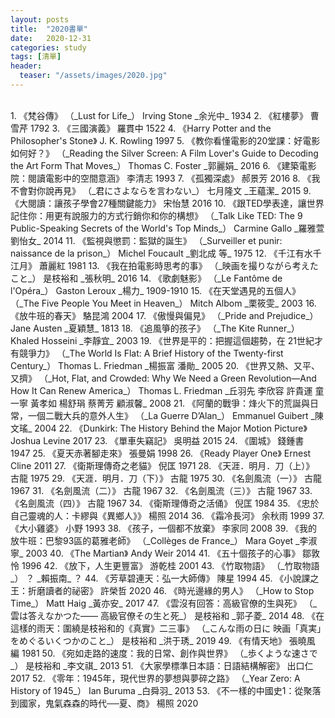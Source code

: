 ```yaml
---
layout: posts
title:  "2020書單"
date:   2020-12-31
categories: study
tags: [清單]
header: 
  teaser: "/assets/images/2020.jpg"
---
```

<br>
1. 《梵谷傳》 （_Lust for Life_） Irving Stone _余光中_ 1934
2. 《紅樓夢》 曹雪芹 1792
3. 《三國演義》 羅貫中 1522
4. 《Harry Potter and the Philosopher's Stone》 J. K. Rowling 1997
5. 《教你看懂電影的20堂課：好電影如何好？》 （_Reading the Silver Screen: A Film Lover's Guide to Decoding the Art Form That Moves_） Thomas C. Foster _郭麗娟_ 2016
6. 《建築電影院：閱讀電影中的空間意涵》 李清志 1993
7. 《孤獨深處》 郝景芳 2016
8. 《我不會對你說再見》 （_君にさよならを言わない_） 七月隆文 _王蘊潔_ 2015
9. 《大閱讀：讓孩子學會27種關鍵能力》 宋怡慧 2016
10. 《跟TED學表達，讓世界記住你：用更有說服力的方式行銷你和你的構想》 （_Talk Like TED: The 9 Public-Speaking Secrets of the World's Top Minds_） Carmine Gallo _羅雅萱 劉怡女_ 2014
11. 《監視與懲罰：監獄的誕生》 （_Surveiller et punir: naissance de la prison_） Michel Foucault _劉北成 等_ 1975
12. 《千江有水千江月》 蕭麗紅 1981
13. 《我在拍電影時思考的事》 （_映画を撮りながら考えたこと_） 是枝裕和 _張秋明_ 2016
14. 《歌劇魅影》 （_Le Fantôme de l'Opéra_） Gaston Leroux _楊力_ 1909-1910
15. 《在天堂遇見的五個人》 （_The Five People You Meet in Heaven_） Mitch Albom _栗筱雯_ 2003
16. 《放牛班的春天》 駱昆鴻 2004
17. 《傲慢與偏見》 （_Pride and Prejudice_） Jane Austen _夏穎慧_ 1813
18. 《追風箏的孩子》 （_The Kite Runner_） Khaled Hosseini _李靜宜_ 2003
19. 《世界是平的：把握這個趨勢，在 21世紀才有競爭力》 （_The World Is Flat: A Brief History of the Twenty-first Century_） Thomas L. Friedman _楊振富 潘勛_ 2005
20. 《世界又熱、又平、又擠》 （_Hot, Flat, and Crowded: Why We Need a Green Revolution—And How It Can Renew America_） Thomas L. Friedman _丘羽先 李欣容 許貴運 童一寧 黃孝如 楊舒琄 蔡菁芳 顧淑馨_ 2008
21. 《阿蘭的戰爭：烽火下的荒誕與日常，一個二戰大兵的意外人生》 （_La Guerre D’Alan_） Emmanuel Guibert _陳文瑤_ 2004
22. 《Dunkirk: The History Behind the Major Motion Picture》 Joshua Levine 2017
23. 《單車失竊記》 吳明益 2015
24. 《圍城》 錢鍾書 1947
25. 《夏天赤著腳走來》 張曼娟 1998
26. 《Ready Player One》 Ernest Cline 2011
27. 《衛斯理傳奇之老貓》 倪匡 1971
28. 《天涯．明月．刀（上）》 古龍 1975
29. 《天涯．明月．刀（下）》 古龍 1975
30. 《名劍風流（一）》 古龍 1967
31. 《名劍風流（二）》 古龍 1967
32. 《名劍風流（三）》 古龍 1967
33. 《名劍風流（四）》 古龍 1967
34. 《衛斯理傳奇之活俑》 倪匡 1984
35. 《忠於自己靈魂的人：卡繆與《異鄉人》》 楊照 2014
36. 《霜冷長河》 余秋雨 1999
37. 《大小雞婆》 小野 1993
38. 《孩子，一個都不放棄》 李家同 2008
39. 《我的放牛班：巴黎93區的葛雅老師》 （_Collèges de France_） Mara Goyet _李淑寧_ 2003
40. 《The Martian》 Andy Weir 2014
41. 《五十個孩子的心事》 鄒敦怜 1996
42. 《放下，人生更豐富》 游乾桂 2001
43. 《竹取物語》 （_竹取物語_） ？ _賴振南_ ？
44. 《芳草碧連天：弘一大師傳》 陳星 1994
45. 《小說課之王：折磨讀者的祕密》 許榮哲 2020
46. 《時光邊緣的男人》 （_How to Stop Time_） Matt Haig _黃亦安_ 2017
47. 《雲沒有回答：高級官僚的生與死》 （_雲は答えなかつた—— 高級官僚その生と死_） 是枝裕和 _郭子菱_ 2014
48. 《在這樣的雨天：圍繞是枝裕和的《真實》二三事》 （_こんな雨の日に 映画「真実」をめぐるいくつかのこと_） 是枝裕和 _洪于琇_ 2019
49. 《有情天地》 張曉風 編 1981
50. 《宛如走路的速度：我的日常、創作與世界》 （_歩くような速さで_） 是枝裕和 _李文祺_ 2013
51. 《大家學標準日本語：日語結構解密》 出口仁 2017
52. 《零年：1945年，現代世界的夢想與夢碎之路》 （_Year Zero: A History of 1945_） Ian Buruma _白舜羽_ 2013
53. 《不一樣的中國史1：從聚落到國家，鬼氣森森的時代──夏、商》 楊照 2020
